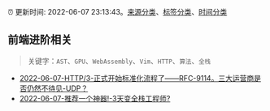 :alarm_clock: 更新时间: 2022-06-07 23:13:43。[来源分类](../README.md)、[标签分类](../TAGS.md)、[时间分类](../TIMELINE.md)

## 前端进阶相关


> 关键字：`AST`、`GPU`、`WebAssembly`、`Vim`、`HTTP`、`算法`、`全栈`



- [2022-06-07-HTTP/3-正式开始标准化流程了——RFC-9114。三大运营商是否仍然不待见-UDP？](https://www.v2ex.com/t/858012) 
- [2022-06-07-推荐一个神器!-3天变全栈工程师?](https://toutiao.io/k/o7qu8wg) 